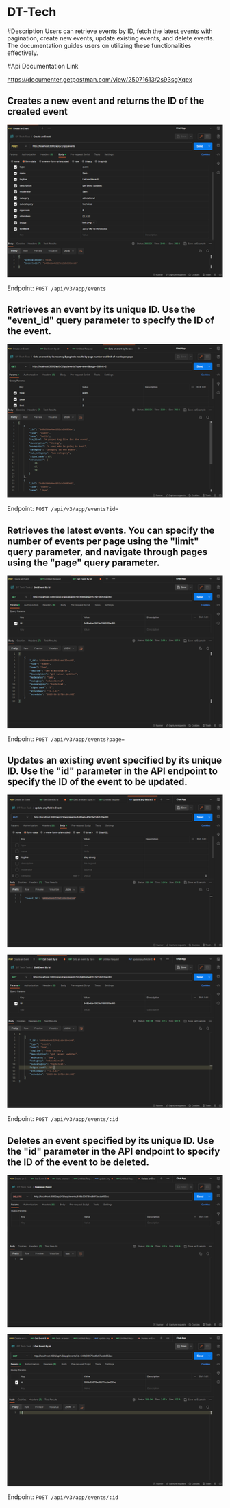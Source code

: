 # DT-Tech
#Description
Users can retrieve events by ID, fetch the latest events with pagination, create new events, update existing events, and delete events. The documentation guides users on utilizing these functionalities effectively.

#Api Documentation Link

https://documenter.getpostman.com/view/25071613/2s93sgXqex


## Creates a new event and returns the ID of the created event

![Post Request Screenshot](./screenshots/postrequest.png)

Endpoint: `POST /api/v3/app/events`

## Retrieves an event by its unique ID. Use the "event_id" query parameter to specify the ID of the event.
![Get Request Screenshot](./screenshots/Get.png)

Endpoint: `POST /api/v3/app/events?id=`


## Retrieves the latest events. You can specify the number of events per page using the "limit" query parameter, and navigate through pages using the "page" query parameter.
![Get Request Screenshot](./screenshots/GetById.png)

Endpoint: `POST /api/v3/app/events?page=`

## Updates an existing event specified by its unique ID. Use the "id" parameter in the API endpoint to specify the ID of the event to be updated.

![Put Request Screenshot](./screenshots/putRequest.png)

![Put Request Screenshot](./screenshots/put2.png)

Endpoint: `POST /api/v3/app/events/:id`


## Deletes an event specified by its unique ID. Use the "id" parameter in the API endpoint to specify the ID of the event to be deleted.

![Put Request Screenshot](./screenshots/deleteReq.png)

![Put Request Screenshot](./screenshots/delete2.png)

Endpoint: `POST /api/v3/app/events/:id`


